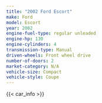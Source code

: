 ```yaml
---
title: "2002 Ford Escort"
make: Ford
model: Escort
year: 2002
engine-fuel-type: regular unleaded
engine-hp: 130
engine-cylinders: 4
transmission-type: Manual
driven-wheels: Front wheel drive
number-of-doors: 2
market-category: N/A
vehicle-size: Compact
vehicle-style: Coupe
---
```


{{< car_info >}}
